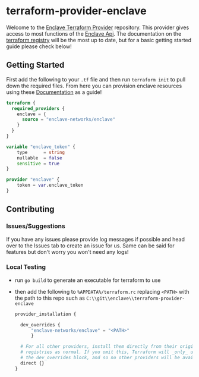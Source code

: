 # terraform-provider-enclave

Welcome to the [Enclave Terraform Provider](https://registry.terraform.io/providers/enclave-networks/enclave/latest) repository. This provider gives access to most functions of the [Enclave Api](https://api.enclave.io/index.html). The documentation on the [terraform registry](https://registry.terraform.io/providers/enclave-networks/enclave/latest/docs) will be the most up to date, but for a basic getting started guide please check below!

## Getting Started

First add the following to your `.tf` file and then run `terraform init` to pull down the required files. From here you can provision enclave resources using these [Documentation](https://registry.terraform.io/providers/enclave-networks/enclave/latest/docs) as a guide!

```terraform
terraform {
  required_providers {
    enclave = {
      source = "enclave-networks/enclave"
    }
  }
}

variable "enclave_token" {
    type      = string
    nullable  = false
    sensitive = true
}

provider "enclave" {
    token = var.enclave_token
}
```

## Contributing

### Issues/Suggestions

If you have any issues please provide log messages if possible and head over to the Issues tab to create an issue for us. Same can be said for features but don't worry you won't need any logs!

### Local Testing

- run `go build` to generate an executable for terraform to use

- then add the following to `%APPDATA%/terraform.rc` replacing `<PATH>` with the path to this repo such as `C:\\git\\enclave\\terraform-provider-enclave`

  ```terraform
  provider_installation {

    dev_overrides {
        "enclave-networks/enclave" = "<PATH>"
        }

    # For all other providers, install them directly from their origin provider
    # registries as normal. If you omit this, Terraform will _only_ use
    # the dev_overrides block, and so no other providers will be available.
    direct {}
  }
  ```
